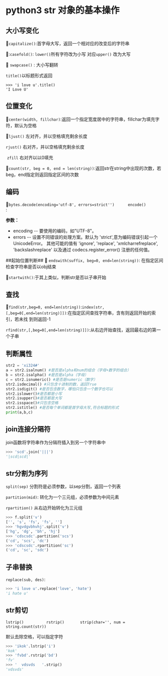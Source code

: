 # python3 str 对象的基本操作

## 大小写变化

:black_flag:`capitalize()`:首字母大写，返回一个相对应的改变后的字符串

:black_flag::`casefold()`: `lower()`所有字符改为小写  对应`upper()` 改为大写

:black_flag: `swapcase()` : 大小写翻转

`title()`以标题形式返回

```
>>> 'i love u'.title()
'I Love U'
```



## 位置变化

:black_flag:`center(width, fillchar)`:返回一个指定宽度居中的字符串，fillchar为填充字符，默认为空格

:black_flag:`ljust()` 左对齐，并以空格填充剩余长度 

   `rjust()` 右对齐，并以空格填充剩余长度

​    `zfill`  右对齐以以0填充  

:black_flag:`count(str, beg = 0, end = len(string))`:返回str在string中出现的次数，若beg，end指定则返回指定区间的次数

## 编码

:black_flag:`bytes.decode(encoding='utf-8', errors=strict'')      encode()         `:

**参数：**

- encoding -- 要使用的编码，如"UTF-8"。
- errors -- 设置不同错误的处理方案。默认为 'strict',意为编码错误引起一个UnicodeError。 其他可能的值有 'ignore', 'replace', 'xmlcharrefreplace', 'backslashreplace' 以及通过 codecs.register_error() 注册的任何值。

##起始位置判断##
:black_flag: `endswith(suffix, beg=0, end=len(string))`: 在指定区间检查字符串是否以obj结束

:black_flag:`startwith()`:于其上类似，判断str是否以子串开始

## 查找

:black_flag:`find(str,beg=0, end=len(string))`:`index(str,[,beg=0[,end=len(string)]])`:在指定区间查找字符串，含有则返回开始的索引，若未找		到则返回-1

`rfind(str,[,beg=0[,end=len(string)]])`:从右边开始查找，返回最右边的第一个子串

## 判断属性

```python
str2 = 'xi324#'
a = str2.isalnum() #是否是alpha和num的组合（字母+数字的组合）
b = str2.isalpha() #是否是alpha（字母）
c = str2.isnumeric() #是否是numeric（数字）
str2.isdecimal() #只包含十进制的数，返回True
str2.isdigit() #是否包含数字，哪怕只包含一个数字也可以
str2.islower()#是否都是小写
str2.isupper()#是否都是大写
str2.isspace()#只包含空格
str2.istitle() #是否每个单词都是首字母大写,符合标题的形式
print(a,b,c)
```

## join连接分隔符

join函数将字符串作为分隔符插入到另一个字符串中

```python
>>> 'scd'.join('|||')
'|scd|scd|'
```

## str分割为序列

`split(sep)` 分割符是必须参数，以sep分割，返回一个列表

`partition(mid)`: 转化为一个三元组，必须参数为中间元素

`rpartition()`  从右边开始转化为三元组

```python
>>> f.split('v')
['', 's', 'fs', 'fs', '']
>>> 'hgvdgvbhvhj'.split('v')
['hg', 'dg', 'bh', 'hj']
>>> 'cdscsdc'.partition('scs')
('cd', 'scs', 'dc')
>>> 'cdscsdc'.rpartition('sc')
('cd', 'sc', 'sdc')
```

## 子串替换

`replace(sub, des)`:

 ```python
>>> 'i love u'.replace('love', 'hate')
'i hate u'
 ```

## str剪切

`lstrip()          rstrip()       strip(char='', num = string.count(str))   `

默认去除空格，可以指定字符

```python
>>> 'ikok'.lstrip('i')
'kok'
>>> 'fvbd'.rstrip('bd')
'fv'
>>> '  vdsvds   '.strip()
'vdsvds'
```

